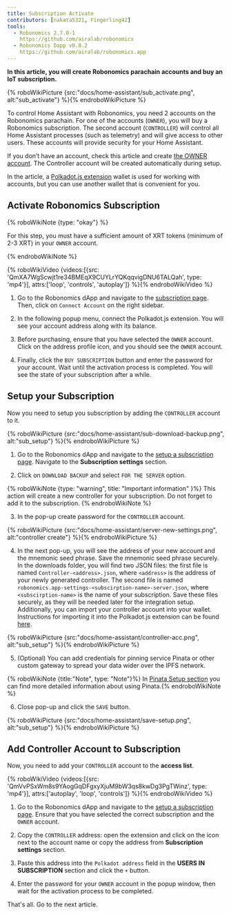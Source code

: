 ```yaml
---
title: Subscription Activate
contributors: [nakata5321, Fingerling42]
tools:
  - Robonomics 2.7.0-1
    https://github.com/airalab/robonomics
  - Robonomics Dapp v0.8.2
    https://github.com/airalab/robonomics.app
---
```


**In this article, you will create Robonomics parachain accounts and buy an IoT subscription.**

{% roboWikiPicture {src:"docs/home-assistant/sub_activate.png", alt:"sub_activate"} %}{% endroboWikiPicture %}

To control Home Assistant with Robonomics, you need 2 accounts on the Robonomics parachain. For one of the accounts (`OWNER`), you will buy a Robonomics subscription. The second account (`CONTROLLER`) will control all Home Assistant processes (such as telemetry) and will give access to other users. These accounts will provide security for your Home Assistant.

If you don’t have an account, check this article and create [the OWNER account](/docs/create-account-in-dapp/). The Controller account will be created automatically during setup.

In the article, a [Polkadot.js extension](https://polkadot.js.org/extension/) wallet is used for working with accounts, but you can use another wallet that is convenient for you.

## Activate Robonomics Subscription 

{% roboWikiNote {type: "okay"} %}

For this step, you must have a sufficient amount of XRT tokens (minimum of 2-3 XRT) in your `OWNER` account.

{% endroboWikiNote %}

{% roboWikiVideo {videos:[{src: 'QmXA7WgScwjt1re34BMEqX9CUYLrYQKqqvigDNU6TALQah', type: 'mp4'}], attrs:['loop', 'controls', 'autoplay']} %}{% endroboWikiVideo %}

1. Go to the Robonomics dApp and navigate to the [subscription page](https://robonomics.app/#/rws-buy). Then, click on `Connect Account` on the right sidebar.

2. In the following popup menu, connect the Polkadot.js extension. You will see your account address along with its balance.

3. Before purchasing, ensure that you have selected the `OWNER` account. Click on the address profile icon, and you should see the `OWNER` account.

4. Finally, click the `BUY SUBSCRIPTION` button and enter the password for your account. Wait until the activation process is completed. You will see the state of your subscription after a while.

## Setup your Subscription

Now you need to setup you subscription by adding the `CONTROLLER` account to it.

{% roboWikiPicture {src:"docs/home-assistant/sub-download-backup.png", alt:"sub_setup"} %}{% endroboWikiPicture %}

1. Go to the Robonomics dApp and navigate to the [setup a subscription page](https://robonomics.app/#/rws-setup). Navigate to the **Subscription settings** section.

2. Click on `DOWNLOAD BACKUP` and select `FOR THE SERVER` option. 

{% roboWikiNote {type: "warning", title: "Important information" }%} This action will create a new controller for your subscription. Do not forget to add it to the subscription. {% endroboWikiNote %}

3. In the pop-up create password for the `CONTROLLER` account.

{% roboWikiPicture {src:"docs/home-assistant/server-new-settings.png", alt:"controller create"} %}{% endroboWikiPicture %}

4. In the next pop-up, you will see the address of your new account and the mnemonic seed phrase. Save the mnemonic seed phrase securely. In the downloads folder, you will find two JSON files: the first file is named `Controller-<address>.json`, where `<address>` is the address of your newly generated controller. The second file is named `robonomics.app-settings-<subscirption-name>-server.json`, where `<subscirption-name>` is the name of your subscription. Save these files securely, as they will be needed later for the integration setup. Additionally, you can import your controller account into your wallet. Instructions for importing it into the Polkadot.js extension can be found [here](/docs/create-account-in-dapp/).

{% roboWikiPicture {src:"docs/home-assistant/controller-acc.png", alt:"sub_setup"} %}{% endroboWikiPicture %}

5. (Optional) You can add credentials for pinning service Pinata or other custom gateway to spread your data wider over the IPFS network.

{% roboWikiNote {title:"Note", type: "Note"}%} In [Pinata Setup section](/docs/pinata-setup) you can find more detailed information about using Pinata.{% endroboWikiNote %}

6. Close pop-up and click the `SAVE` button.

{% roboWikiPicture {src:"docs/home-assistant/save-setup.png", alt:"sub_setup"} %}{% endroboWikiPicture %}

## Add Controller Account to Subscription

Now, you need to add your `CONTROLLER` account to the **access list**. 


{% roboWikiVideo {videos:[{src: 'QmVvPSxWm8s9YAogGqDFgxyXjuM9bW3qs8kwDg3PgTWinz', type: 'mp4'}], attrs:['autoplay', 'loop', 'controls']} %}{% endroboWikiVideo %}

1. Go to the Robonomics dApp and navigate to the [setup a subscription page](https://robonomics.app/#/rws-setup). Ensure that you have selected the correct subscription and the `OWNER` account.

2. Copy the `CONTROLLER` address: open the extension and click on the icon next to the account name or copy the address from **Subscription settings** section.

3. Paste this address into the `Polkadot address` field in the **USERS IN SUBSCRIPTION** section and click the `+` button. 

4. Enter the password for your `OWNER` account in the popup window, then wait for the activation process to be completed.

That's all. Go to the next article.
